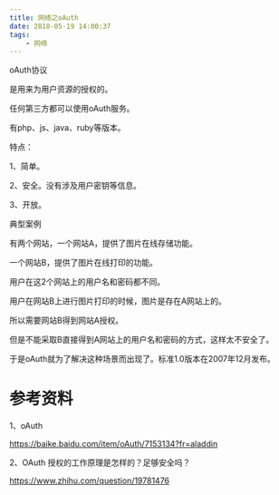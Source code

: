 ```yaml
---
title: 网络之oAuth
date: 2018-05-19 14:00:37
tags:
	- 网络
---
```




oAuth协议

是用来为用户资源的授权的。

任何第三方都可以使用oAuth服务。

有php、js、java、ruby等版本。

特点：

1、简单。

2、安全。没有涉及用户密钥等信息。

3、开放。



典型案例

有两个网站，一个网站A，提供了图片在线存储功能。

一个网站B，提供了图片在线打印的功能。

用户在这2个网站上的用户名和密码都不同。

用户在网站B上进行图片打印的时候，图片是存在A网站上的。

所以需要网站B得到网站A授权。

但是不能采取B直接得到A网站上的用户名和密码的方式，这样太不安全了。

于是oAuth就为了解决这种场景而出现了。标准1.0版本在2007年12月发布。







# 参考资料

1、oAuth

https://baike.baidu.com/item/oAuth/7153134?fr=aladdin

2、OAuth 授权的工作原理是怎样的？足够安全吗？

https://www.zhihu.com/question/19781476